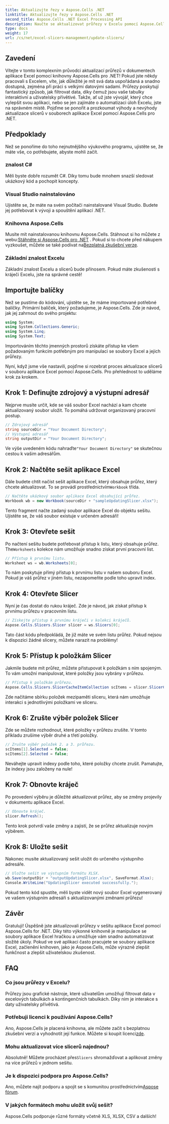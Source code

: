 ```yaml
---
title: Aktualizujte řezy v Aspose.Cells .NET
linktitle: Aktualizujte řezy v Aspose.Cells .NET
second_title: Aspose.Cells .NET Excel Processing API
description: Naučte se aktualizovat průřezy v Excelu pomocí Aspose.Cells for .NET pomocí tohoto podrobného průvodce a vylepšete své dovednosti v oblasti analýzy dat.
type: docs
weight: 17
url: /cs/net/excel-slicers-management/update-slicers/
---
```

## Zavedení
Vítejte v tomto komplexním průvodci aktualizací průřezů v dokumentech aplikace Excel pomocí knihovny Aspose.Cells pro .NET! Pokud jste někdy pracovali s Excelem, víte, jak důležité je mít svá data uspořádaná a snadno dostupná, zejména při práci s velkými datovými sadami. Průřezy poskytují fantastický způsob, jak filtrovat data, díky čemuž jsou vaše tabulky interaktivní a uživatelsky přívětivé. Takže, ať už jste vývojář, který chce vylepšit svou aplikaci, nebo se jen zajímáte o automatizaci úloh Excelu, jste na správném místě. Pojďme se ponořit a prozkoumat výhody a nevýhody aktualizace slicerů v souborech aplikace Excel pomocí Aspose.Cells pro .NET.
## Předpoklady
Než se ponoříme do toho nejnutnějšího výukového programu, ujistěte se, že máte vše, co potřebujete, abyste mohli začít.
### znalost C#
Měli byste dobře rozumět C#. Díky tomu bude mnohem snazší sledovat ukázkový kód a pochopit koncepty.
### Visual Studio nainstalováno
Ujistěte se, že máte na svém počítači nainstalované Visual Studio. Budete jej potřebovat k vývoji a spouštění aplikací .NET. 
### Knihovna Aspose.Cells
 Musíte mít nainstalovanou knihovnu Aspose.Cells. Stáhnout si ho můžete z webu:[Stáhněte si Aspose.Cells pro .NET](https://releases.aspose.com/cells/net/) . Pokud si to chcete před nákupem vyzkoušet, můžete se také podívat na[Bezplatná zkušební verze](https://releases.aspose.com/).
### Základní znalost Excelu
Základní znalost Excelu a slicerů bude přínosem. Pokud máte zkušenosti s kráječi Excelu, jste na správné cestě!
## Importujte balíčky
Než se pustíme do kódování, ujistěte se, že máme importované potřebné balíčky. Primární balíček, který požadujeme, je Aspose.Cells. Zde je návod, jak jej zahrnout do svého projektu:
```csharp
using System;
using System.Collections.Generic;
using System.Linq;
using System.Text;
```
Importováním těchto jmenných prostorů získáte přístup ke všem požadovaným funkcím potřebným pro manipulaci se soubory Excel a jejich průřezy.

Nyní, když jsme vše nastavili, pojďme si rozebrat proces aktualizace slicerů v souboru aplikace Excel pomocí Aspose.Cells. Pro přehlednost to uděláme krok za krokem.
## Krok 1: Definujte zdrojový a výstupní adresář
Nejprve musíte určit, kde se váš soubor Excel nachází a kam chcete aktualizovaný soubor uložit. To pomáhá udržovat organizovaný pracovní postup.
```csharp
// Zdrojový adresář
string sourceDir = "Your Document Directory";
// Výstupní adresář
string outputDir = "Your Document Directory";
```
 Ve výše uvedeném kódu nahraďte`"Your Document Directory"` se skutečnou cestou k vašim adresářům. 
## Krok 2: Načtěte sešit aplikace Excel
 Dále budete chtít načíst sešit aplikace Excel, který obsahuje průřez, který chcete aktualizovat. To se provádí prostřednictvím`Workbook` třída.
```csharp
// Načtěte ukázkový soubor aplikace Excel obsahující průřez.
Workbook wb = new Workbook(sourceDir + "sampleUpdatingSlicer.xlsx");
```
Tento fragment načte zadaný soubor aplikace Excel do objektu sešitu. Ujistěte se, že váš soubor existuje v určeném adresáři!
## Krok 3: Otevřete sešit
 Po načtení sešitu budete potřebovat přístup k listu, který obsahuje průřez. The`Worksheets` kolekce nám umožňuje snadno získat první pracovní list.
```csharp
// Přístup k prvnímu listu.
Worksheet ws = wb.Worksheets[0];
```
To nám poskytuje přímý přístup k prvnímu listu v našem souboru Excel. Pokud je váš průřez v jiném listu, nezapomeňte podle toho upravit index.
## Krok 4: Otevřete Slicer
Nyní je čas dostat do rukou kráječ. Zde je návod, jak získat přístup k prvnímu průřezu v pracovním listu.
```csharp
// Získejte přístup k prvnímu kráječi v kolekci kráječů.
Aspose.Cells.Slicers.Slicer slicer = ws.Slicers[0];
```
Tato část kódu předpokládá, že již máte ve svém listu průřez. Pokud nejsou k dispozici žádné slicery, můžete narazit na problémy!
## Krok 5: Přístup k položkám Slicer
Jakmile budete mít průřez, můžete přistupovat k položkám s ním spojeným. To vám umožní manipulovat, které položky jsou vybrány v průřezu.
```csharp
// Přístup k položkám průřezu.
Aspose.Cells.Slicers.SlicerCacheItemCollection scItems = slicer.SlicerCache.SlicerCacheItems;
```
Zde načítáme sbírku položek mezipaměti sliceru, která nám umožňuje interakci s jednotlivými položkami ve sliceru.
## Krok 6: Zrušte výběr položek Slicer
Zde se můžete rozhodnout, které položky v průřezu zrušíte. V tomto příkladu zrušíme výběr druhé a třetí položky.
```csharp
// Zrušte výběr položek 2. a 3. průřezu.
scItems[1].Selected = false;
scItems[2].Selected = false;
```
Neváhejte upravit indexy podle toho, které položky chcete zrušit. Pamatujte, že indexy jsou založeny na nule!
## Krok 7: Obnovte kráječ
Po provedení výběru je důležité aktualizovat průřez, aby se změny projevily v dokumentu aplikace Excel.
```csharp
// Obnovte kráječ.
slicer.Refresh();
```
Tento krok potvrdí vaše změny a zajistí, že se průřez aktualizuje novým výběrem.
## Krok 8: Uložte sešit
Nakonec musíte aktualizovaný sešit uložit do určeného výstupního adresáře.
```csharp
// Uložte sešit ve výstupním formátu XLSX.
wb.Save(outputDir + "outputUpdatingSlicer.xlsx", SaveFormat.Xlsx);
Console.WriteLine("UpdatingSlicer executed successfully.");
```
Pokud tento kód spustíte, měli byste vidět nový soubor Excel vygenerovaný ve vašem výstupním adresáři s aktualizovanými změnami průřezu!
## Závěr
Gratuluji! Úspěšně jste aktualizovali průřezy v sešitu aplikace Excel pomocí Aspose.Cells for .NET. Díky této výkonné knihovně je manipulace se soubory aplikace Excel hračkou a umožňuje vám snadno automatizovat složité úkoly. Pokud ve své aplikaci často pracujete se soubory aplikace Excel, začlenění knihoven, jako je Aspose.Cells, může výrazně zlepšit funkčnost a zlepšit uživatelskou zkušenost.
## FAQ
### Co jsou průřezy v Excelu?
Průřezy jsou grafické nástroje, které uživatelům umožňují filtrovat data v excelových tabulkách a kontingenčních tabulkách. Díky nim je interakce s daty uživatelsky přívětivá.
### Potřebuji licenci k používání Aspose.Cells?
 Ano, Aspose.Cells je placená knihovna, ale můžete začít s bezplatnou zkušební verzí a vyhodnotit její funkce. Můžete si koupit licenci[zde](https://purchase.aspose.com/buy).
### Mohu aktualizovat více slicerů najednou?
 Absolutně! Můžete procházet přes`Slicers` shromažďovat a aplikovat změny na více průřezů v jednom sešitu.
### Je k dispozici podpora pro Aspose.Cells?
 Ano, můžete najít podporu a spojit se s komunitou prostřednictvím[Aspose fórum](https://forum.aspose.com/c/cells/9).
### V jakých formátech mohu uložit svůj sešit?
Aspose.Cells podporuje různé formáty včetně XLS, XLSX, CSV a dalších!